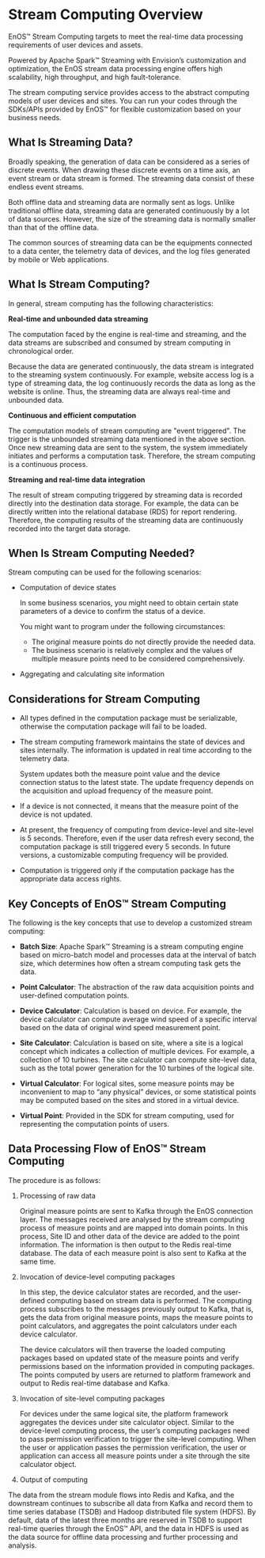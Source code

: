 # Stream Computing Overview

EnOS™ Stream Computing targets to meet the real-time data processing requirements of user devices and assets.

Powered by Apache Spark™ Streaming with Envision’s customization and optimization, the EnOS stream data processing engine offers high scalability, high throughput, and high fault-tolerance.

The stream computing service provides access to the abstract computing models of user devices and sites. You can run your codes through the SDKs/APIs provided by EnOS™ for flexible customization based on your business needs.

## What Is Streaming Data?

Broadly speaking, the generation of data can be considered as a series of discrete events. When drawing these discrete events on a time axis, an event stream or data stream is formed. The streaming data consist of these endless event streams.

Both offline data and streaming data are normally sent as logs. Unlike traditional offline data, streaming data are generated continuously by a lot of data sources. However, the size of the streaming data is normally smaller than that of the offline data.

The common sources of streaming data can be the equipments connected to a data center, the telemetry data of devices, and the log files generated by mobile or Web applications.

## What Is Stream Computing?

In general, stream computing has the following characteristics:

**Real-time and unbounded data streaming**

The computation faced by the engine is real-time and streaming, and the data streams are subscribed and consumed by stream computing in chronological order.

Because the data are generated continuously, the data stream is integrated to the streaming system continuously. For example, website access log is a type of streaming data, the log continuously records the data as long as the website is online. Thus, the streaming data are always real-time and unbounded data.

**Continuous and efficient computation**

The computation models of stream computing are "event triggered". The trigger is the unbounded streaming data mentioned in the above section. Once new streaming data are sent to the system, the system immediately initiates and performs a computation task. Therefore, the stream computing is a continuous process.

**Streaming and real-time data integration**

The result of stream computing triggered by streaming data is recorded directly into the destination data storage. For example, the data can be directly written into the relational database (RDS) for report rendering. Therefore, the computing results of the streaming data are continuously recorded into the target data storage.

  ## When Is Stream Computing Needed?

  Stream computing can be used for the following scenarios:

- Computation of device states

  In some business scenarios, you might need to obtain certain state parameters of a device to confirm the status of a device.

  You might want to program under the following circumstances:
  * The original measure points do not directly provide the needed data.
  * The business scenario is relatively complex and the values of multiple measure points need to be considered comprehensively.

- Aggregating and calculating site information

## Considerations for Stream Computing

- All types defined in the computation package must be serializable, otherwise the computation package will fail to be loaded.

- The stream computing framework maintains the state of devices and sites internally. The information is updated in real time according to the telemetry data.

  System updates both the measure point value and the device connection status to the latest state. The update frequency depends on the acquisition and upload frequency of the measure point.

- If a device is not connected, it means that the measure point of the device is not updated.

- At present, the frequency of computing from device-level and site-level is 5 seconds. Therefore, even if the user data refresh every second, the computation package is still triggered every 5 seconds. In future versions, a customizable computing frequency will be provided.

- Computation is triggered only if the computation package has the appropriate data access rights.  

## Key Concepts of EnOS™ Stream Computing

  The following is the key concepts that use to develop a customized stream computing:

  -   **Batch Size**: Apache Spark™ Streaming is a stream computing engine based on micro-batch model and processes data at the interval of batch size, which determines how often a stream computing task gets the data.

  -   **Point Calculator**: The abstraction of the raw data acquisition points and user-defined computation points.

  -   **Device Calculator**: Calculation is based on device. For example, the device calculator can compute average wind speed of a specific interval based on the data of original wind speed measurement point.

  -   **Site Calculator**: Calculation is based on site, where a site is a logical concept which indicates a collection of multiple devices. For example, a collection of 10 turbines. The site calculator can compute site-level data, such as the total power generation for the 10 turbines of the logical site.

  -   **Virtual Calculator**: For logical sites, some measure points may be inconvenient to map to “any physical” devices, or some statistical points may be computed based on the sites and stored in a virtual device.

  -   **Virtual Point**: Provided in the SDK for stream computing, used for representing the computation points of users.

## Data Processing Flow of EnOS™ Stream Computing

The procedure is as follows:

1. Processing of raw data

   Original measure points are sent to Kafka through the EnOS connection layer. The messages received are analysed by the stream computing process of measure points and are mapped into domain points. In this process, Site ID and other data of the device are added to the point information. The information is then output to the Redis real-time database. The data of each measure point is also sent to Kafka at the same time.

2. Invocation of device-level computing packages

   In this step, the device calculator states are recorded, and the user-defined computing based on stream data is performed. The computing process subscribes to the messages previously output to Kafka, that is, gets the data from original measure points, maps the measure points to point calculators, and aggregates the point calculators under each device calculator.

   The device calculators will then traverse the loaded computing packages based on updated state of the measure points and verify permissions based on the information provided in computing packages. The points computed by users are returned to platform framework and output to Redis real-time database and Kafka.

3. Invocation of site-level computing packages

   For devices under the same logical site, the platform framework aggregates the devices under site calculator object. Similar to the device-level computing process, the user’s computing packages need to pass permission verification to trigger the site-level computing. When the user or application passes the permission verification, the user or application can access all measure points under a site through the site calculator object.

4.  Output of computing

   The data from the stream module flows into Redis and Kafka, and the downstream continues to subscribe all data from Kafka and record them to time series database (TSDB) and Hadoop distributed file system (HDFS). By default, data of the latest three months are reserved in TSDB to support real-time queries through the EnOS™ API, and the data in HDFS is used as the data source for offline data processing and further processing and analysis.
